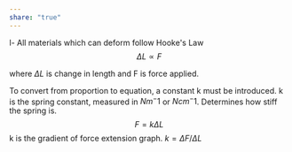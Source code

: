 ```yaml
---
share: "true"
---
```


l- All materials which can deform follow Hooke's Law $$\Delta L \propto F$$

where $\Delta L$ is change in length and F is force applied.

To convert from proportion to equation, a constant k must be introduced.
k is the spring constant, measured in $Nm^-1$ or $Ncm^-1$. Determines how stiff the spring is.
$$F = k\Delta L$$ k is the gradient of force extension graph. $k = \Delta F/\Delta L$
